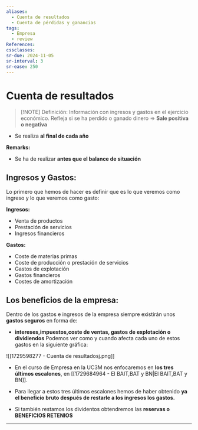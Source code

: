 ```yaml
---
aliases:
  - Cuenta de resultados
  - Cuenta de pérdidas y ganancias
tags:
  - Empresa
  - review
References: 
cssclasses:
sr-due: 2024-11-05
sr-interval: 3
sr-ease: 250
---
```

# Cuenta de resultados

> [!NOTE] Definición: 
> Información con ingresos y gastos en el ejercicio económico. Refleja si se ha perdido o ganado dinero => **Sale positiva o negativa** 
+ Se realiza **al final de cada año**

**Remarks:**
+ Se ha de realizar **antes que el balance de situación**
## Ingresos y Gastos:
Lo primero que hemos de hacer es definir que es lo que veremos como ingreso y lo que veremos como gasto:

**Ingresos:**
+ Venta de productos
+ Prestación de servicios
+ Ingresos financieros

**Gastos:** 
+ Coste de materias primas
+ Coste de producción o prestación de servicios
+ Gastos de explotación
+ Gastos financieros
+ Costes de amortización

## Los beneficios de la empresa:
Dentro de los gastos e ingresos de la empresa siempre existirán unos **gastos seguros** en forma de: 
+ **intereses,impuestos,coste de ventas, gastos de explotación o dividiendos**
Podemos ver como y cuando afecta cada uno de estos gastos en la siguiente gráfica:

![[1729598277 - Cuenta de resultadosj.png]]

+ En el curso de Empresa en la UC3M nos enfocaremos en **los tres últimos escalones**, en [[1729684964 - El BAIT,BAT y BN|El BAIT,BAT y BN]]. 

+ Para llegar a estos tres últimos escalones hemos de haber obtenido **ya el beneficio bruto después de restarle a los ingresos los gastos.**

+ Si también restamos los dividentos obtendremos las **reservas o BENEFICIOS RETENIOS**
***